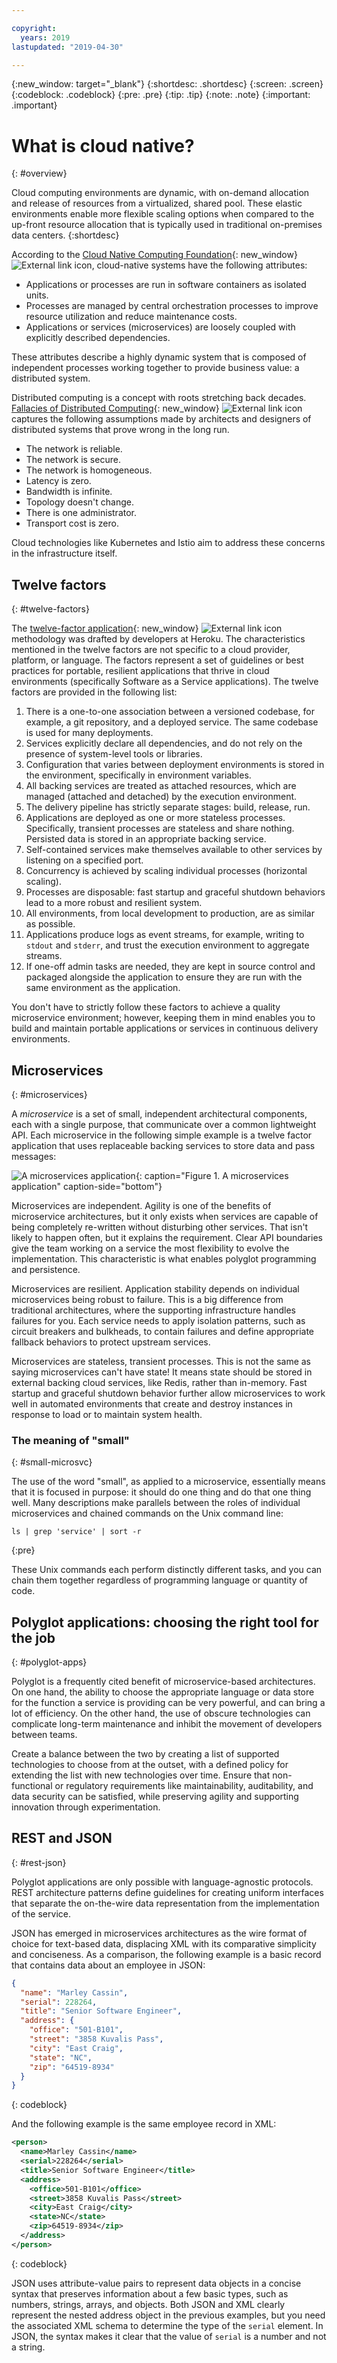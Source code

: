 ```yaml
---

copyright:
  years: 2019
lastupdated: "2019-04-30"

---
```


{:new_window: target="_blank"}
{:shortdesc: .shortdesc}
{:screen: .screen}
{:codeblock: .codeblock}
{:pre: .pre}
{:tip: .tip}
{:note: .note}
{:important: .important}

# What is cloud native?
{: #overview}

Cloud computing environments are dynamic, with on-demand allocation and release of resources from a virtualized, shared pool. These elastic environments enable more flexible scaling options when compared to the up-front resource allocation that is typically used in traditional on-premises data centers.
{:shortdesc}

According to the [Cloud Native Computing Foundation](https://github.com/cncf/foundation/blob/master/charter.md){: new_window} ![External link icon](../icons/launch-glyph.svg "External link icon"), cloud-native systems have the following attributes:

- Applications or processes are run in software containers as isolated units.
- Processes are managed by central orchestration processes to improve resource utilization and reduce maintenance costs.
- Applications or services (microservices) are loosely coupled with explicitly described dependencies.

These attributes describe a highly dynamic system that is composed of independent processes working together to provide business value: a distributed system.

Distributed computing is a concept with roots stretching back decades. [Fallacies of Distributed Computing](http://www.rgoarchitects.com/Files/fallacies.pdf){: new_window} ![External link icon](../icons/launch-glyph.svg "External link icon") captures the following assumptions made by architects and designers of distributed systems that prove wrong in the long run. 

* The network is reliable.
* The network is secure.
* The network is homogeneous.
* Latency is zero.
* Bandwidth is infinite.
* Topology doesn't change.
* There is one administrator.
* Transport cost is zero.

Cloud technologies like Kubernetes and Istio aim to address these concerns in the infrastructure itself.

## Twelve factors
{: #twelve-factors}

The [twelve-factor application](https://12factor.net){: new_window} ![External link icon](../icons/launch-glyph.svg "External link icon") methodology was drafted by developers at Heroku. The characteristics mentioned in the twelve factors are not specific to a cloud provider, platform, or language. The factors represent a set of guidelines or best practices for portable, resilient applications that thrive in cloud environments (specifically Software as a Service applications). The twelve factors are provided in the following list:

1. There is a one-to-one association between a versioned codebase, for example, a git repository, and a deployed service. The same codebase is used for many deployments.
2. Services explicitly declare all dependencies, and do not rely on the presence of system-level tools or libraries.
3. Configuration that varies between deployment environments is stored in the environment, specifically in environment variables.
4. All backing services are treated as attached resources, which are managed (attached and detached) by the execution environment.
5. The delivery pipeline has strictly separate stages: build, release, run.
6. Applications are deployed as one or more stateless processes. Specifically, transient processes are stateless and share nothing. Persisted data is stored in an appropriate backing service.
7. Self-contained services make themselves available to other services by listening on a specified port.
8. Concurrency is achieved by scaling individual processes (horizontal scaling).
9. Processes are disposable: fast startup and graceful shutdown behaviors lead to a more robust and resilient system.
10. All environments, from local development to production, are as similar as possible.
11. Applications produce logs as event streams, for example, writing to `stdout` and `stderr`, and trust the execution environment to aggregate streams.
12. If one-off admin tasks are needed, they are kept in source control and packaged alongside the application to ensure they are run with the same environment as the application.

You don't have to strictly follow these factors to achieve a quality microservice environment; however, keeping them in mind enables you to build and maintain portable applications or services in continuous delivery environments.

## Microservices
{: #microservices}

A *microservice* is a set of small, independent architectural components, each with a single purpose, that communicate over a common lightweight API. Each microservice in the following simple example is a twelve factor application that uses replaceable backing services to store data and pass messages:

![A microservices application](images/microservice.png "A microservices application"){: caption="Figure 1. A microservices application" caption-side="bottom"}

Microservices are independent. Agility is one of the benefits of microservice architectures, but it only exists when services are capable of being completely re-written without disturbing other services. That isn't likely to happen often, but it explains the requirement. Clear API boundaries give the team working on a service the most flexibility to evolve the implementation. This characteristic is what enables polyglot programming and persistence.

Microservices are resilient. Application stability depends on individual microservices being robust to failure. This is a big difference from traditional architectures, where the supporting infrastructure handles failures for you. Each service needs to apply isolation patterns, such as circuit breakers and bulkheads, to contain failures and define appropriate fallback behaviors to protect upstream services.

Microservices are stateless, transient processes. This is not the same as saying microservices can't have state! It means state should be stored in external backing cloud services, like Redis, rather than in-memory. Fast startup and graceful shutdown behavior further allow microservices to work well in automated environments that create and destroy instances in response to load or to maintain system health.

### The meaning of "small"
{: #small-microsvc}

The use of the word "small", as applied to a microservice, essentially means that it is focused in purpose: it should do one thing and do that one thing well. Many descriptions make parallels between the roles of individual microservices and chained commands on the Unix command line:

```
ls | grep 'service' | sort -r
```
{:pre}

These Unix commands each perform distinctly different tasks, and you can chain them together regardless of programming language or quantity of code.

## Polyglot applications: choosing the right tool for the job
{: #polyglot-apps}

Polyglot is a frequently cited benefit of microservice-based architectures. On one hand, the ability to choose the appropriate language or data store for the function a service is providing can be very powerful, and can bring a lot of efficiency. On the other hand, the use of obscure technologies can complicate long-term maintenance and inhibit the movement of developers between teams. 

Create a balance between the two by creating a list of supported technologies to choose from at the outset, with a defined policy for extending the list with new technologies over time. Ensure that non-functional or regulatory requirements like maintainability, auditability, and data security can be satisfied, while preserving agility and supporting innovation through experimentation.

## REST and JSON
{: #rest-json}

Polyglot applications are only possible with language-agnostic protocols. REST architecture patterns define guidelines for creating uniform interfaces that separate the on-the-wire data representation from the implementation of the service.

JSON has emerged in microservices architectures as the wire format of choice for text-based data, displacing XML with its comparative simplicity and conciseness. As a comparison, the following example is a basic record that contains data about an employee in JSON:

```json
{
  "name": "Marley Cassin",
  "serial": 228264,
  "title": "Senior Software Engineer",
  "address": {
    "office": "501-B101",
    "street": "3858 Kuvalis Pass",
    "city": "East Craig",
    "state": "NC",
    "zip": "64519-8934"
  }
}
```
{: codeblock}

And the following example is the same employee record in XML:

```xml
<person>
  <name>Marley Cassin</name>
  <serial>228264</serial>
  <title>Senior Software Engineer</title>
  <address>
    <office>501-B101</office>
    <street>3858 Kuvalis Pass</street>
    <city>East Craig</city>
    <state>NC</state>
    <zip>64519-8934</zip>
  </address>
</person>
```
{: codeblock}

JSON uses attribute-value pairs to represent data objects in a concise syntax that preserves information about a few basic types, such as numbers, strings, arrays, and objects. Both JSON and XML clearly represent the nested address object in the previous examples, but you need the associated XML schema to determine  the type of the `serial` element. In JSON, the syntax makes it clear that the value of `serial` is a number and not a string.
